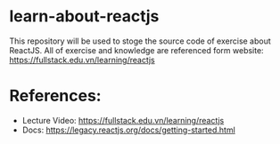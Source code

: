 # learn-about-reactjs
This repository will be used to stoge the source code of exercise about ReactJS. All of exercise and knowledge are referenced form website: https://fullstack.edu.vn/learning/reactjs

# References: 
- Lecture Video: https://fullstack.edu.vn/learning/reactjs
- Docs: https://legacy.reactjs.org/docs/getting-started.html
